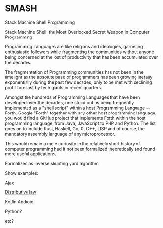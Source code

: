 # SMASH
Stack Machine Shell Programming

Stack Machine Shell: the Most Overlooked Secret Weapon in Computer Programming

Programming Languages are like religions and ideologies, garnering enthusiastic followers while fragmenting the communities without anyone being concerned at the lost of productivity that has been accumulated over the decades. 

The fragmentation of Programming communities has not been in the limelight as the absolute base of programmers has been growing literally exponentially during the past few decades, only to be met with declining profit forecast by tech giants in recent quarters. 

Amongst the hundreds of Programming Languages that have been developed over the decades, one stood out as being frequently implemented as a "shell script" within a host Programming Language -- Forth. Google "Forth" together with any other host programming language, you would find a GitHub project that implements Forth within the host programming language, from Java, JavaScript to PHP and Python. The list goes on to include Rust, Haskell, Go, C, C++, LISP and of course, the mandatory assembly language of any microprocessor. 


This would remain a mere curiosity in the relatively short history of computer programming had it not been formalized theoretically and found more useful applications. 

Formalized as inverse shunting yard algorithm

Show examples:

[ Ajax ](http://5gl.epizy.com/nsm/fgl.html?i=3)

[ Distributive law ](http://5gl.epizy.com/var/www/html/gltf_2019/g_rpn.html)

Kotlin Android

Python?

etc?









